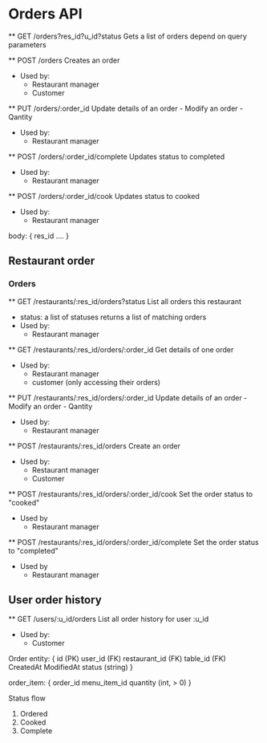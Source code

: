 
# Orders API

** GET /orders?res_id?u_id?status
Gets a list of orders depend on query parameters

** POST /orders
Creates an order
- Used by:
    - Restaurant manager
    - Customer

** PUT /orders/:order_id
Update details of an order
    - Modify an order
        - Qantity 
- Used by:
    - Restaurant manager

** POST /orders/:order_id/complete
Updates status to completed
- Used by:
    - Restaurant manager

** POST /orders/:order_id/cook
Updates status to cooked
- Used by:
    - Restaurant manager


body:
    {
        res_id
        ....
    }

## Restaurant order
### Orders
** GET /restaurants/:res_id/orders?status
List all orders this restaurant

- status: a list of statuses
    returns a list of matching orders
- Used by:
    - Restaurant manager

** GET /restaurants/:res_id/orders/:order_id
Get details of one order
- Used by:
    - Restaurant manager
    - customer (only accessing their orders)

** PUT /restaurants/:res_id/orders/:order_id
Update details of an order
    - Modify an order
        - Qantity 
- Used by:
    - Restaurant manager

** POST /restaurants/:res_id/orders
Create an order
- Used by:
    - Restaurant manager
    - Customer

** POST /restaurants/:res_id/orders/:order_id/cook
Set the order status to "cooked"
- Used by 
    - Restaurant manager

** POST /restaurants/:res_id/orders/:order_id/complete
Set the order status to "completed"
- Used by 
    - Restaurant manager

## User order history
** GET /users/:u_id/orders
List all order history for user :u_id
- Used by:
    - Customer



Order entity:
{
    id (PK)
    user_id (FK)
    restaurant_id (FK)
    table_id (FK)
    CreatedAt
    ModifiedAt
    status (string)
}

order_item:
{
    order_id
    menu_item_id
    quantity (int, > 0)
}

Status flow
1. Ordered
2. Cooked
3. Complete